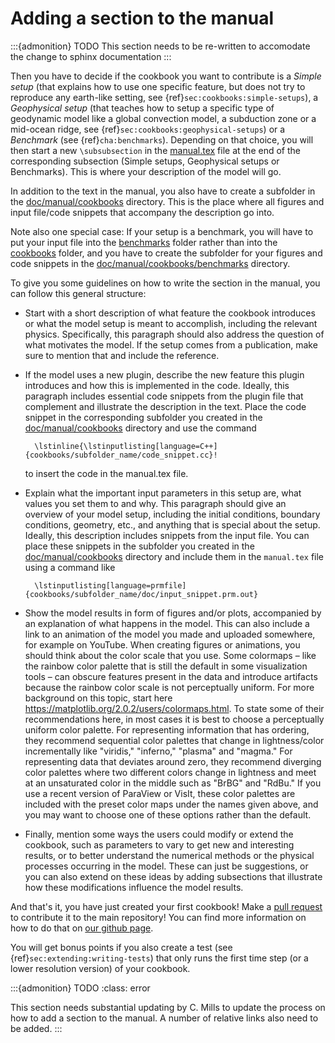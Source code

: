 # Adding a section to the manual

:::{admonition} TODO
This section needs to be re-written to accomodate the change to sphinx documentation
:::

Then you have to decide if the cookbook you want to contribute is a *Simple
setup* (that explains how to use one specific feature, but does not try to
reproduce any earth-like setting, see
{ref}`sec:cookbooks:simple-setups`), a *Geophysical setup* (that
teaches how to setup a specific type of geodynamic model like a global
convection model, a subduction zone or a mid-ocean ridge, see
{ref}`sec:cookbooks:geophysical-setups`) or a *Benchmark* (see
{ref}`cha:benchmarks`). Depending on that choice, you will then start a new
`\subsubsection` in the
[manual.tex](https://github.com/geodynamics/aspect/tree/main/doc/manual/manual.tex)
file at the end of the corresponding subsection (Simple setups, Geophysical
setups or Benchmarks). This is where your description of the model will go.

In addition to the text in the manual, you also have to create a subfolder in
the [doc/manual/cookbooks](https://github.com/geodynamics/aspect/tree/main/doc/manual/cookbooks)
directory. This is the place where all figures
and input file/code snippets that accompany the description go into.

Note also one special case: If your setup is a benchmark, you will have to put
your input file into the [benchmarks](https://github.com/geodynamics/aspect/tree/main/benchmarks) folder rather than into the
[cookbooks](https://github.com/geodynamics/aspect/tree/main/cookbooks) folder,
and you have to create the subfolder for your figures
and code snippets in the [doc/manual/cookbooks/benchmarks](https://github.com/geodynamics/aspect/tree/main/doc/manual/cookbooks/benchmarks) directory.

To give you some guidelines on how to write the section in the manual, you can
follow this general structure:

-   Start with a short description of what feature the cookbook introduces or
    what the model setup is meant to accomplish, including the relevant
    physics. Specifically, this paragraph should also address the question of
    what motivates the model. If the setup comes from a publication, make sure
    to mention that and include the reference.

-   If the model uses a new plugin, describe the new feature this plugin
    introduces and how this is implemented in the code. Ideally, this
    paragraph includes essential code snippets from the plugin file that
    complement and illustrate the description in the text. Place the code
    snippet in the corresponding subfolder you created in the
    [doc/manual/cookbooks](https://github.com/geodynamics/aspect/tree/main/doc/manual/cookbooks) directory and use the command

          \lstinline{\lstinputlisting[language=C++]{cookbooks/subfolder_name/code_snippet.cc}!

    to insert the code in the manual.tex file.

-   Explain what the important input parameters in this setup are, what values
    you set them to and why. This paragraph should give an overview of your
    model setup, including the initial conditions, boundary conditions,
    geometry, etc., and anything that is special about the setup. Ideally,
    this description includes snippets from the input file. You can place
    these snippets in the subfolder you created in the
    [doc/manual/cookbooks](https://github.com/geodynamics/aspect/tree/main/doc/manual/cookbooks)
    directory and include them in the `manual.tex` file using a command like

          \lstinputlisting[language=prmfile]{cookbooks/subfolder_name/doc/input_snippet.prm.out}

-   Show the model results in form of figures and/or plots, accompanied by an
    explanation of what happens in the model. This can also include a link to
    an animation of the model you made and uploaded somewhere, for example on
    YouTube. When creating figures or animations, you should think about the
    color scale that you use. Some colormaps &ndash; like the rainbow color
    palette that is still the default in some visualization tools &ndash; can
    obscure features present in the data and introduce artifacts because the
    rainbow color scale is not perceptually uniform. For more background on
    this topic, start here
    <https://matplotlib.org/2.0.2/users/colormaps.html>. To state some of their
    recommendations here, in most cases it is best to choose a perceptually
    uniform color palette. For representing information that has ordering,
    they recommend sequential color palettes that change in lightness/color
    incrementally like "viridis," "inferno,"
    "plasma" and "magma." For representing data that
    deviates around zero, they recommend diverging color palettes where two
    different colors change in lightness and meet at an unsaturated color in
    the middle such as "BrBG" and "RdBu." If you use a
    recent version of ParaView or VisIt, these color palettes are included
    with the preset color maps under the names given above, and you may want
    to choose one of these options rather than the default.

-   Finally, mention some ways the users could modify or extend the cookbook,
    such as parameters to vary to get new and interesting results, or to
    better understand the numerical methods or the physical processes
    occurring in the model. These can just be suggestions, or you can also
    extend on these ideas by adding subsections that illustrate how these
    modifications influence the model results.

And that's it, you have just created your first cookbook! Make a [pull
request](https://docs.github.com/en/get-started/quickstart/github-flow) to
contribute it to the main repository! You can find more information on how to do
 that on [our github page](https://github.com/geodynamics/aspect/blob/main/CONTRIBUTING.md).

You will get bonus points if you also create a test (see
{ref}`sec:extending:writing-tests`) that only runs the first time step (or a lower
resolution version) of your cookbook.

:::{admonition} TODO
:class: error

This section needs substantial updating by C. Mills to update the process on how to add a section to the manual.
A number of relative links also need to be added.
:::

